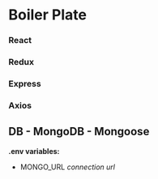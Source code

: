 # Boiler Plate

### React

### Redux

### Express

### Axios

## DB - MongoDB - Mongoose

**.env variables:**

- MONGO_URL _connection url_
